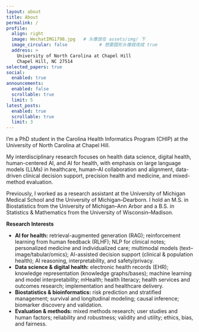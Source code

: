 ```yaml
---
layout: about
title: About
permalink: /
profile:
  align: right
  image: WechatIMG1798.jpg   # 头像放在 assets/img/ 下
  image_circular: false            # 想要圆形头像就改成 true
  address: >
    University of North Carolina at Chapel Hill  
    Chapel Hill, NC 27514  
selected_papers: true
social:
  enabled: true
announcements:
  enabled: false
  scrollable: true
  limit: 5
latest_posts:
  enabled: true
  scrollable: true
  limit: 3
---
```


I’m a PhD student in the Carolina Health Informatics Program (CHIP) at the University of North Carolina at Chapel Hill.

My interdisciplinary research focuses on health data science, digital health, human-centered AI, and AI for health, with emphasis on large language models (LLMs) in healthcare, human–AI collaboration and alignment, data-driven clinical decision support, precision health and medicine, and mixed-method evaluation.

Previously, I worked as a research assistant at the University of Michigan Medical School and the University of Michigan–Dearborn. I hold an M.S. in Biostatistics from the University of Michigan–Ann Arbor and a B.S. in Statistics & Mathematics from the University of Wisconsin–Madison.

**Research Interests**
- **AI for health:** retrieval-augmented generation (RAG); reinforcement learning from human feedback (RLHF); NLP for clinical notes; personalized medicine and individualized care; multimodal models (text–image/tabular/omics); AI-assisted decision support (clinical & population health); AI reasoning, interpretability, and safety/privacy.  
- **Data science & digital health:** electronic health records (EHR); knowledge representation (knowledge graphs/bases); machine learning and model interpretability; mHealth; health literacy; health services and outcomes research; implementation and healthcare delivery.
- **Biostatistics & bioinformatics:** risk prediction and stratified management; survival and longitudinal modeling; causal inference; biomarker discovery and validation.
- **Evaluation & methods:** mixed methods research; user studies and human factors; reliability and robustness; validity and utility; ethics, bias, and fairness.

<div style="height:10px;"></div>
